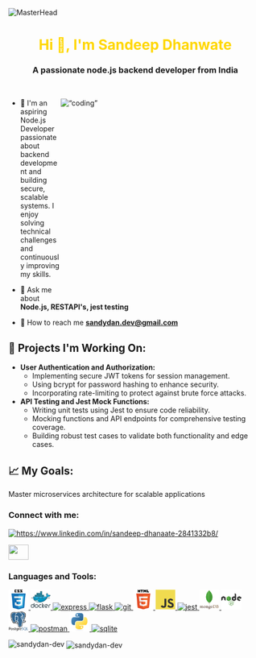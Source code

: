 ![MasterHead](https://user-images.githubusercontent.com/86270481/214122618-1bf43327-cdef-456e-81fe-fc71a9070c07.gif)

<h1 align="center" style="color: gold">Hi 👋, I'm Sandeep Dhanwate</h1>
<h3 align="center">A passionate node.js backend developer from India</h3>
<br>

<p><img width=400 height=400 align=right src="https://i.pinimg.com/originals/e8/f4/53/e8f453469a3ec97ecd354df465d73913.gif" alt=“coding” />
</p>

- 🌱 I'm an aspiring Node.js Developer passionate about backend development and building secure, scalable systems. I enjoy solving technical challenges and continuously improving my skills.

- 🌱 Ask me about **Node.js, RESTAPI's, jest testing**

- 🌱 How to reach me **sandydan.dev@gmail.com**

## 🚀 Projects I'm Working On:
- **User Authentication and Authorization:**
  - Implementing secure JWT tokens for session management.
  - Using bcrypt for password hashing to enhance security.
  - Incorporating rate-limiting to protect against brute force attacks.
- **API Testing and Jest Mock Functions:**
  - Writing unit tests using Jest to ensure code reliability.
  - Mocking functions and API endpoints for comprehensive testing coverage.
  - Building robust test cases to validate both functionality and edge cases.


 ## 📈 My Goals:
 Master microservices architecture for scalable applications

<h3 align="left">Connect with me:</h3>
<p align="left">
<a href="https://linkedin.com/in/https://www.linkedin.com/in/sandeep-dhanaate-2841332b8/" target="blank"><img align="center" src="https://raw.githubusercontent.com/rahuldkjain/github-profile-readme-generator/master/src/images/icons/Social/linked-in-alt.svg" alt="https://www.linkedin.com/in/sandeep-dhanaate-2841332b8/" height="30" width="40" /></a>
  
  <a href="https://api.whatsapp.com/send/?phone=918999314707&text=Hello%20Sandeep!" target="blank"><img align="center" src="https://www.vectorjungal.com/files/preview/1280x853/11722416436m7boof96vofutcqloubkchzpyuswossfwlqmxitpsszzwm6nuhf6mutjwpk3xgwm38kctvqbbovbnjijtl8vcvkn4xq5kyxnlfek.png" height="30" width="40" /></a>
</p>

<h3 align="left">Languages and Tools:</h3>
<p align="left"> <a href="https://www.w3schools.com/css/" target="_blank" rel="noreferrer"> <img src="https://raw.githubusercontent.com/devicons/devicon/master/icons/css3/css3-original-wordmark.svg" alt="css3" width="40" height="40"/> </a> <a href="https://www.docker.com/" target="_blank" rel="noreferrer"> <img src="https://raw.githubusercontent.com/devicons/devicon/master/icons/docker/docker-original-wordmark.svg" alt="docker" width="40" height="40"/> </a> <a href="https://expressjs.com" target="_blank" rel="noreferrer"> <img src="https://icon.icepanel.io/Technology/png-shadow-512/Express.png" alt="express" width="40" height="20"/> </a> <a href="https://flask.palletsprojects.com/" target="_blank" rel="noreferrer"> <img src=["https://e7.pngegg.com/pngimages/509/951/png-clipart-flask-by-example-web-framework-python-bottle-bottle-text-logo.png](https://www.vectorlogo.zone/logos/palletsprojects_flask/palletsprojects_flask-ar21~v2.svg)" alt="flask" width="40" height="40"/> </a> <a href="https://git-scm.com/" target="_blank" rel="noreferrer"> <img src="https://www.vectorlogo.zone/logos/git-scm/git-scm-icon.svg" alt="git" width="40" height="40"/> </a> <a href="https://www.w3.org/html/" target="_blank" rel="noreferrer"> <img src="https://raw.githubusercontent.com/devicons/devicon/master/icons/html5/html5-original-wordmark.svg" alt="html5" width="40" height="40"/> </a> <a href="https://developer.mozilla.org/en-US/docs/Web/JavaScript" target="_blank" rel="noreferrer"> <img src="https://raw.githubusercontent.com/devicons/devicon/master/icons/javascript/javascript-original.svg" alt="javascript" width="40" height="40"/> </a> <a href="https://jestjs.io" target="_blank" rel="noreferrer"> <img src="https://www.vectorlogo.zone/logos/jestjsio/jestjsio-icon.svg" alt="jest" width="40" height="40"/> </a> <a href="https://www.mongodb.com/" target="_blank" rel="noreferrer"> <img src="https://raw.githubusercontent.com/devicons/devicon/master/icons/mongodb/mongodb-original-wordmark.svg" alt="mongodb" width="40" height="40"/> </a> <a href="https://nodejs.org" target="_blank" rel="noreferrer"> <img src="https://raw.githubusercontent.com/devicons/devicon/master/icons/nodejs/nodejs-original-wordmark.svg" alt="nodejs" width="40" height="40"/> </a> <a href="https://www.postgresql.org" target="_blank" rel="noreferrer"> <img src="https://raw.githubusercontent.com/devicons/devicon/master/icons/postgresql/postgresql-original-wordmark.svg" alt="postgresql" width="40" height="40"/> </a> <a href="https://postman.com" target="_blank" rel="noreferrer"> <img src="https://www.vectorlogo.zone/logos/getpostman/getpostman-icon.svg" alt="postman" width="40" height="40"/> </a> <a href="https://www.python.org" target="_blank" rel="noreferrer"> <img src="https://raw.githubusercontent.com/devicons/devicon/master/icons/python/python-original.svg" alt="python" width="40" height="40"/> </a> <a href="https://www.sqlite.org/" target="_blank" rel="noreferrer"> <img src="https://www.vectorlogo.zone/logos/sqlite/sqlite-icon.svg" alt="sqlite" width="40" height="40"/> </a> </p>

<p><img align="left" src="https://github-readme-stats.vercel.app/api/top-langs?username=sandydan-dev&show_icons=true&locale=en&layout=compact" alt="sandydan-dev" /></p>

<p>&nbsp;<img align="center" src="https://github-readme-stats.vercel.app/api?username=sandydan-dev&show_icons=true&locale=en" alt="sandydan-dev" /></p>
